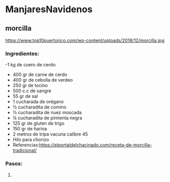 # ManjaresNavidenos 
## morcilla
https://www.top10puertorico.com/wp-content/uploads/2018/12/morcilla.jpg
### Ingredientes:
-1 kg de cuero de cerdo
- 400 gr de carne de cerdo
- 400 gr de cebolla de verdeo
- 250 gr de tocino
- 500 c.c de sangre
- 55 gr de sal
- 1 cucharada de orégano
- ½ cucharadita de comino
- ½ cucharadita de nuez moscada
- ¼ cucharadita de pimienta negra
- 125 gr de gluten de trigo
- 150 gr de harina
- 2 metros de tripa vacuna calibre 45
- Hilo para chorizo
- Referencias:https://elportaldelchacinado.com/receta-de-morcilla-tradicional/ 
### Pasos:
1. 
